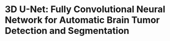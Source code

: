 # 3D U-Net: Fully Convolutional Neural Network for Automatic Brain Tumor Detection and Segmentation
